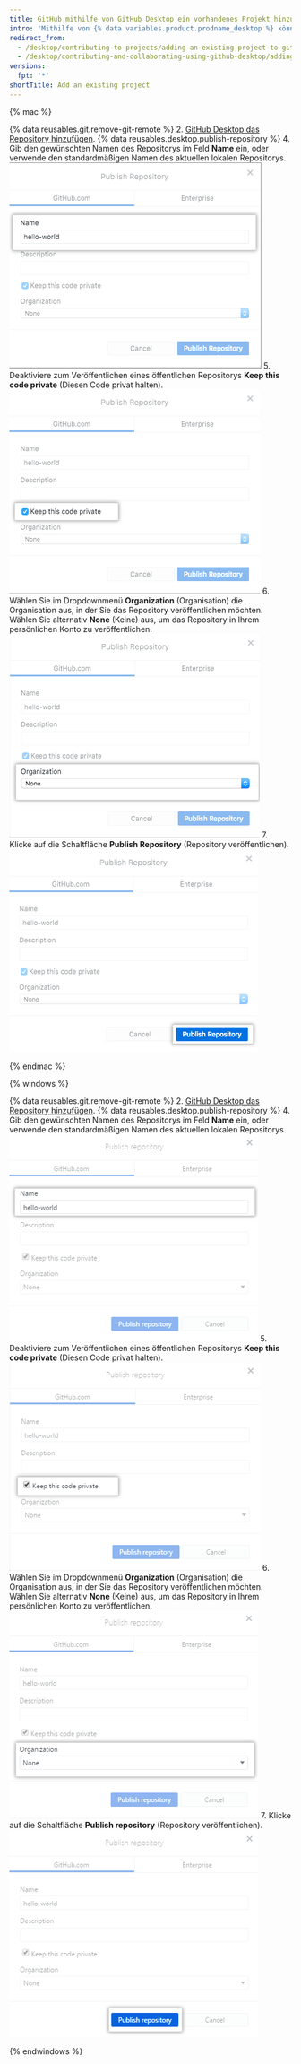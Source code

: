 ```yaml
---
title: GitHub mithilfe von GitHub Desktop ein vorhandenes Projekt hinzufügen
intro: 'Mithilfe von {% data variables.product.prodname_desktop %} können Sie {% data variables.product.prodname_dotcom %} ein vorhandenes Git-Repository hinzufügen.'
redirect_from:
  - /desktop/contributing-to-projects/adding-an-existing-project-to-github-using-github-desktop
  - /desktop/contributing-and-collaborating-using-github-desktop/adding-an-existing-project-to-github-using-github-desktop
versions:
  fpt: '*'
shortTitle: Add an existing project
---
```


{% mac %}

{% data reusables.git.remove-git-remote %}
2. [GitHub Desktop das Repository hinzufügen](/desktop/guides/contributing-to-projects/adding-a-repository-from-your-local-computer-to-github-desktop/).
{% data reusables.desktop.publish-repository %}
4. Gib den gewünschten Namen des Repositorys im Feld **Name** ein, oder verwende den standardmäßigen Namen des aktuellen lokalen Repositorys. ![Das Feld „Name“](/assets/images/help/desktop/publish-repository-name-mac.png)
5. Deaktiviere zum Veröffentlichen eines öffentlichen Repositorys **Keep this code private** (Diesen Code privat halten). ![Kontrollkästchen „Keep this code private“ (Diesen Code privat halten)](/assets/images/help/desktop/publish-repository-private-checkbox-mac.png)
6. Wählen Sie im Dropdownmenü **Organization** (Organisation) die Organisation aus, in der Sie das Repository veröffentlichen möchten. Wählen Sie alternativ **None** (Keine) aus, um das Repository in Ihrem persönlichen Konto zu veröffentlichen. ![Dropdownmenü „Organization“ (Organisation)](/assets/images/help/desktop/publish-repository-org-dropdown-mac.png)
7. Klicke auf die Schaltfläche **Publish Repository** (Repository veröffentlichen). ![Die Schaltfläche „Publish repository“ (Repository veröffentlichen) im Dialogfeld „Publish Repository“ (Repository veröffentlichen)](/assets/images/help/desktop/publish-repository-dialog-button-mac.png)

{% endmac %}

{% windows %}

{% data reusables.git.remove-git-remote %}
2. [GitHub Desktop das Repository hinzufügen](/desktop/guides/contributing-to-projects/adding-a-repository-from-your-local-computer-to-github-desktop/).
{% data reusables.desktop.publish-repository %}
4. Gib den gewünschten Namen des Repositorys im Feld **Name** ein, oder verwende den standardmäßigen Namen des aktuellen lokalen Repositorys. ![Das Feld „Name“](/assets/images/help/desktop/publish-repository-name-win.png)
5. Deaktiviere zum Veröffentlichen eines öffentlichen Repositorys **Keep this code private** (Diesen Code privat halten). ![Kontrollkästchen „Keep this code private“ (Diesen Code privat halten)](/assets/images/help/desktop/publish-repository-private-checkbox-win.png)
6. Wählen Sie im Dropdownmenü **Organization** (Organisation) die Organisation aus, in der Sie das Repository veröffentlichen möchten. Wählen Sie alternativ **None** (Keine) aus, um das Repository in Ihrem persönlichen Konto zu veröffentlichen. ![Dropdownmenü „Organization“ (Organisation)](/assets/images/help/desktop/publish-repository-org-dropdown-win.png)
7. Klicke auf die Schaltfläche **Publish repository** (Repository veröffentlichen). ![Die Schaltfläche „Publish repository“ (Repository veröffentlichen) im Dialogfeld „Publish repository“ (Repository veröffentlichen)](/assets/images/help/desktop/publish-repository-dialog-button-win.png)

{% endwindows %}
